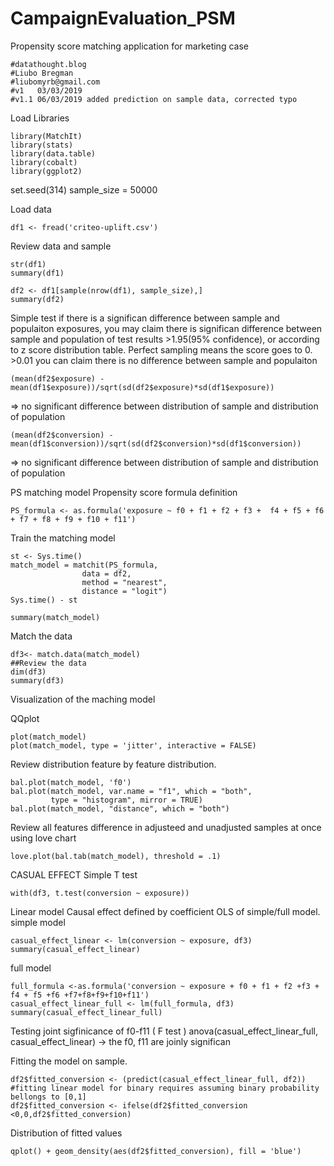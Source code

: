 # CampaignEvaluation_PSM
Propensity score matching application for marketing case

```
#datathought.blog
#Liubo Bregman 
#liubomyrb@gmail.com
#v1   03/03/2019
#v1.1 06/03/2019 added prediction on sample data, corrected typo
```
Load Libraries
```
library(MatchIt)
library(stats)
library(data.table)
library(cobalt)
library(ggplot2)
```

set.seed(314)
sample_size = 50000

Load data 
```
df1 <- fread('criteo-uplift.csv')
```

Review data and sample
```
str(df1)
summary(df1)

df2 <- df1[sample(nrow(df1), sample_size),]
summary(df2)
```

Simple test if there is a significan difference between sample and populaiton exposures, you may claim there is significan difference between sample and population of test results >1.95(95% confidence), or according to z score distribution table. Perfect sampling means the score goes to 0. >0.01 you can claim there is no difference between sample and populaiton 
```
(mean(df2$exposure) - mean(df1$exposure))/sqrt(sd(df2$exposure)*sd(df1$exposure))
```
=> no significant difference between distribution of sample and distribution of population
```
(mean(df2$conversion) - mean(df1$conversion))/sqrt(sd(df2$conversion)*sd(df1$conversion))
```
=> no significant difference between distribution of sample and distribution of population


PS matching model 
Propensity score formula definition
```
PS_formula <- as.formula('exposure ~ f0 + f1 + f2 + f3 +  f4 + f5 + f6 + f7 + f8 + f9 + f10 + f11')
```
Train the matching model 
```
st <- Sys.time()
match_model = matchit(PS_formula,
                data = df2, 
                method = "nearest",  
                distance = "logit")
Sys.time() - st

summary(match_model)
```
Match the data 
```
df3<- match.data(match_model)
##Review the data 
dim(df3)
summary(df3)
```
Visualization of the maching model 

QQplot
```
plot(match_model)
plot(match_model, type = 'jitter', interactive = FALSE)

```
Review distribution feature by feature distribution.
```
bal.plot(match_model, 'f0')
bal.plot(match_model, var.name = "f1", which = "both",
         type = "histogram", mirror = TRUE)
bal.plot(match_model, "distance", which = "both")
```

Review all features difference in adjusteed and unadjusted samples at once using love chart 
```
love.plot(bal.tab(match_model), threshold = .1)
```

CASUAL EFFECT 
Simple T test
```
with(df3, t.test(conversion ~ exposure))
```
Linear model 
Causal effect defined by coefficient OLS of simple/full model.
simple model 
```
casual_effect_linear <- lm(conversion ~ exposure, df3)
summary(casual_effect_linear)
```
full model 
```
full_formula <-as.formula('conversion ~ exposure + f0 + f1 + f2 +f3 + f4 + f5 +f6 +f7+f8+f9+f10+f11')
casual_effect_linear_full <- lm(full_formula, df3)
summary(casual_effect_linear_full)
```
Testing joint sigfinicance of f0-f11 ( F test )
anova(casual_effect_linear_full, casual_effect_linear)
-> the f0, f11 are joinly significan 

Fitting the model on sample. 
```
df2$fitted_conversion <- (predict(casual_effect_linear_full, df2))
#fitting linear model for binary requires assuming binary probability bellongs to [0,1]
df2$fitted_conversion <- ifelse(df2$fitted_conversion <0,0,df2$fitted_conversion) 
```
Distribution of fitted values
```
qplot() + geom_density(aes(df2$fitted_conversion), fill = 'blue')
```
